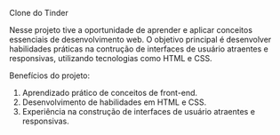 Clone do Tinder

Nesse projeto tive a oportunidade de aprender e aplicar conceitos essenciais de desenvolvimento web. O objetivo principal é desenvolver habilidades práticas na contrução de interfaces de usuário atraentes e responsivas, utilizando tecnologias como HTML e CSS. 

Benefícios do projeto:
1. Aprendizado prático de conceitos de front-end.
2. Desenvolvimento de habilidades em HTML e CSS.
3. Experiência na construção de interfaces de usuário atraentes e responsivas.
